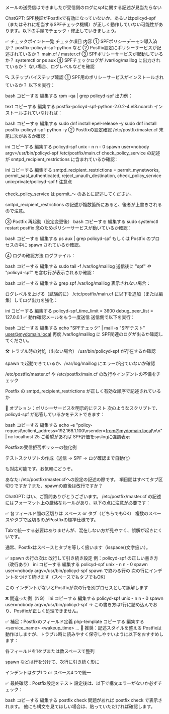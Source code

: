 メールの送受信はできましたが受信側のログにspfに関する記述が見当たらない


ChatGPT:
SPF検証がPostfixで有効になっていないか、あるいはpolicyd-spf（またはそれに相当するSPFチェック機構）が正しく動作していない可能性があります。以下の手順でチェック・修正していきましょう。

✅ チェックポイント一覧
チェック項目	内容
① SPFポリシーデーモン導入済か？	postfix-policyd-spf-python など
② Postfix設定にポリシーサービスが記述されているか？	main.cf / master.cf
③ SPFポリシーサービスが起動しているか？	systemctl or ps aux
④ SPFチェックログが /var/log/maillog に出力されているか？	ない場合、ログレベルなどを確認

🔍 ステップバイステップ確認
① SPF用のポリシーサービスがインストールされているか？
以下を実行：

bash
コピーする
編集する
rpm -qa | grep policyd-spf
出力例：

text
コピーする
編集する
postfix-policyd-spf-python-2.0.2-4.el8.noarch
インストールされていなければ：

bash
コピーする
編集する
sudo dnf install epel-release -y
sudo dnf install postfix-policyd-spf-python -y
② Postfixの設定確認
/etc/postfix/master.cf
末尾に次があるか確認：

ini
コピーする
編集する
policyd-spf  unix  -       n       n       -       0       spawn
    user=nobody argv=/usr/bin/policyd-spf
/etc/postfix/main.cf
check_policy_service の記述が smtpd_recipient_restrictions に含まれているか確認：

ini
コピーする
編集する
smtpd_recipient_restrictions =
    permit_mynetworks,
    permit_sasl_authenticated,
    reject_unauth_destination,
    check_policy_service unix:private/policyd-spf
❗ 注意点

check_policy_service は permit_〜 のあとに記述してください。

smtpd_recipient_restrictions の記述が複数箇所にあると、後者が上書きされるので注意。

③ Postfix 再起動（設定変更後）
bash
コピーする
編集する
sudo systemctl restart postfix
念のためポリシーサービスが動いているか確認：

bash
コピーする
編集する
ps aux | grep policyd-spf
もしくは Postfix のプロセスの中に spawn されているか確認。

④ ログの確認方法
ログファイル：

bash
コピーする
編集する
sudo tail -f /var/log/maillog
送信後に "spf" や "policyd-spf" を含む行が表示されるか確認：

bash
コピーする
編集する
grep spf /var/log/maillog
表示されない場合：

ログレベルを上げる（試験的に）
/etc/postfix/main.cf に以下を追加（または編集）してログ出力を強化：

ini
コピーする
編集する
policyd-spf_time_limit = 3600
debug_peer_list = 127.0.0.1
✅ 動作確認メールをもう一度送信
送信側で以下を実行：

bash
コピーする
編集する
echo "SPFチェック" | mail -s "SPFテスト" user@mydomain.local
再度 /var/log/maillog に SPF関連のログが出るか確認してください。

🛠 トラブル時の対処（出ない場合）
/usr/bin/policyd-spf が存在するか確認

spawn で起動できているか、/var/log/maillog にエラーが出ていないか確認

/etc/postfix/master.cf や /etc/postfix/main.cf の改行やインデントの不備をチェック

Postfix の smtpd_recipient_restrictions が正しく有効な順序で記述されているか

🧪 オプション：ポリシーサービスを明示的にテスト
次のようなスクリプトで、policyd-spf が応答しているかをテストできます：

bash
コピーする
編集する
echo -e "policy-request\nclient_address=192.168.1.100\nsender=from@mydomain.local\n\n" | nc localhost 25
ご希望があれば
SPF評価をsyslogに強調表示

Postfixの受信拒否ポリシーの強化例

テストスクリプトの作成（送信 → SPF → ログ確認まで自動化）

も対応可能です。お気軽にどうぞ。








あなた:
/etc/postfix/master.cfへの設定の記述の際です。
項目間はすべてタブ区切りですか？また、spawnの直後は改行ですか？


ChatGPT:
はい、ご質問ありがとうございます。
/etc/postfix/master.cf の記述にはフォーマット上の厳格なルールがあり、以下の点に注意が必要です：

✅ 各フィールド間の区切りは スペース or タブ（どちらでもOK）
複数のスペースやタブで区切るのがPostfixの標準仕様です。

Tabで統一する必要はありませんが、混在しない方が見やすく、誤解が起きにくいです。

通常、Postfixはスペースとタブを等しく扱います（isspace()文字扱い）。

✅ spawn の行の次は 改行して引き続き設定
例：policyd-spf の正しい書き方（改行あり）
ini
コピーする
編集する
policyd-spf  unix  -       n       n       -       0       spawn
    user=nobody argv=/usr/bin/policyd-spf
spawn で終わる行の 次の行にインデントをつけて続けます（スペースでもタブでもOK）

この インデントがないとPostfixが次の行を別プロセスとして誤解します

❌ 間違った例（NG）
ini
コピーする
編集する
policyd-spf  unix  -  n  n  -  0  spawn user=nobody argv=/usr/bin/policyd-spf
→ この書き方は1行に詰め込んでおり、Postfixが正しく処理できません。

✅ 補足：Postfixのフィールド定義
php-template
コピーする
編集する
<service_name> <type> <private> <unprivileged> <chroot> <wakeup_time> <maxproc> <command>...
🔧 推奨：記述スタイルを整える
Postfixは動作はしますが、トラブル時に読みやすく保守しやすいように以下をおすすめします：

各フィールドを1タブまたは数スペースで整列

spawn などは行を分けて、次行に引き続く形に

インデントはタブ1つ or スペース4つで統一

✅ 最終確認：Postfix設定をテスト
設定後は、以下で構文エラーがないか必ずチェック：

bash
コピーする
編集する
postfix check
問題があれば postfix check で表示されます。
他にも構文を見てほしい場合は、貼っていただければ確認します。